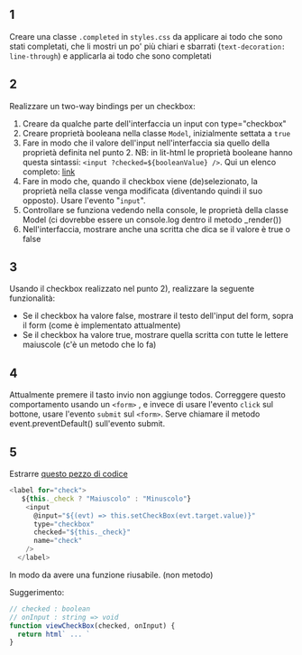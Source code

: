 ## 1

Creare una classe `.completed` in `styles.css` da applicare ai todo che sono stati completati, che li mostri un po' più chiari e sbarrati (`text-decoration: line-through`) e applicarla ai todo che sono completati

## 2

Realizzare un two-way bindings per un checkbox:

1. Creare da qualche parte dell'interfaccia un input con type="checkbox"
2. Creare proprietà booleana nella classe `Model`, inizialmente settata a `true`
3. Fare in modo che il valore dell'input nell'interfaccia sia quello della proprietà definita nel punto 2. NB: in lit-html le proprietà booleane hanno questa sintassi: `<input ?checked=${booleanValue} />`. Qui un elenco completo: [link](https://lit-html.polymer-project.org/guide/template-reference#binding-types)
4. Fare in modo che, quando il checkbox viene (de)selezionato, la proprietà nella classe venga modificata (diventando quindi il suo opposto). Usare l'evento "`input`".
5. Controllare se funziona vedendo nella console, le proprietà della classe Model (ci dovrebbe essere un console.log dentro il metodo \_render())
6. Nell'interfaccia, mostrare anche una scritta che dica se il valore è true o false

## 3

Usando il checkbox realizzato nel punto 2), realizzare la seguente funzionalità:

- Se il checkbox ha valore false, mostrare il testo dell'input del form, sopra il form (come è implementato attualmente)
- Se il checkbox ha valore true, mostrare quella scritta con tutte le lettere maiuscole (c'è un metodo che lo fa)

## 4

Attualmente premere il tasto invio non aggiunge todos. Correggere questo comportamento usando un `<form>` , e invece di usare l'evento `click` sul bottone, usare l'evento `submit` sul `<form>`.
Serve chiamare il metodo event.preventDefault() sull'evento submit.

## 5
Estrarre [questo pezzo di codice](https://github.com/ventu8746/js-starter/blob/5e5001ff4a19a658ca6e4580bd2843f065fb40d8/src/todo.js#L73)

```js
<label for="check">
   ${this._check ? "Maiuscolo" : "Minuscolo"}
    <input
      @input="${(evt) => this.setCheckBox(evt.target.value)}"
      type="checkbox"
      checked="${this._check}"
      name="check"
    />
  </label>
```

In modo da avere una funzione riusabile. (non metodo)

Suggerimento:
```js
// checked : boolean
// onInput : string => void
function viewCheckBox(checked, onInput) {
  return html` ... `
}
```
